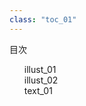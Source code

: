 ```yaml
---
class: "toc_01"
---
```


<nav id="toc" role="doc-toc">

<div class="index">目次</div>

1. [illust_01](illust_01.html)
1. [illust_02](illust_02.html)
1. [text_01](text_01.html)

</nav>
